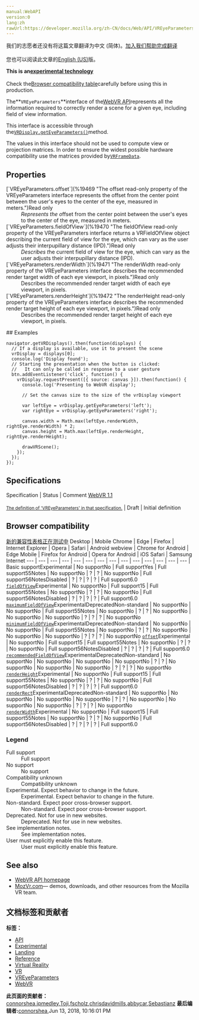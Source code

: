 ```yaml
---
manual:WebAPI
version:0
lang:zh
rawUrl:https://developer.mozilla.org/zh-CN/docs/Web/API/VREyeParameters
---
```




<bdi>我们的志愿者还没有将这篇文章翻译为<bdi>中文 (简体)</bdi>。[加入我们帮助完成翻译](%19465 "")<br></br>您也可以阅读此文章的[English (US)](%11950 "")版。</bdi>






**This is an[experimental technology](%3404 "")**<br></br>Check the[Browser compatibility table](%19466 "")carefully before using this in production.





The**`VREyeParameters`**interface of the[WebVR API](%6396 "")represents all the information required to correctly render a scene for a given eye, including field of view information.



This interface is accessible through the[`VRDisplay.getEyeParameters()`](%19467 "The getEyeParameters() method of the VRDisplay interface returns the VREyeParameters object containing the eye parameters for the specified eye.")method.



The values in this interface should not be used to compute view or projection matrices. In order to ensure the widest possible hardware compatibility use the matrices provided by[`VRFrameData`](%19468 "The VRFrameData interface of the WebVR API represents all the information needed to render a single frame of a VR scene; constructed by VRDisplay.getFrameData().").



## Properties<a name="Properties"></a>
<dl><dt id=''>[`VREyeParameters.offset`](%19469 "The offset read-only property of the VREyeParameters interface represents the offset from the center point between the user's eyes to the center of the eye, measured in meters.")<i></i>Read only</dt><dd><dfn>Represents the o</dfn>ffset from the center point between the user&#39;s eyes to the center of the eye, measured in meters.</dd><dt id=''>[`VREyeParameters.fieldOfView`](%19470 "The fieldOfView read-only property of the VREyeParameters interface returns a VRFieldOfView object describing the current field of view for the eye, which can vary as the user adjusts their interpupillary distance (IPD).")<i></i>Read only</dt><dd><dfn>Describes t</dfn>he current field of view for the eye, which can vary as the user adjusts their interpupillary distance (IPD).</dd><dt id=''>[`VREyeParameters.renderWidth`](%19471 "The renderWidth read-only property of the VREyeParameters interface describes the recommended render target width of each eye viewport, in pixels.")Read only</dt><dd>Describes the recommended render target width of each eye viewport, in pixels.</dd><dt id=''>[`VREyeParameters.renderHeight`](%19472 "The renderHeight read-only property of the VREyeParameters interface describes the recommended render target height of each eye viewport, in pixels.")Read only</dt><dd>Describes the recommended render target height of each eye viewport, in pixels.</dd></dl>
## Examples<a name="Examples"></a>

```
navigator.getVRDisplays().then(function(displays) {
  // If a display is available, use it to present the scene
  vrDisplay = displays[0];
  console.log('Display found');
  // Starting the presentation when the button is clicked: 
  //   It can only be called in response to a user gesture
  btn.addEventListener('click', function() {
    vrDisplay.requestPresent([{ source: canvas }]).then(function() {
      console.log('Presenting to WebVR display');

      // Set the canvas size to the size of the vrDisplay viewport

      var leftEye = vrDisplay.getEyeParameters('left');
      var rightEye = vrDisplay.getEyeParameters('right');

      canvas.width = Math.max(leftEye.renderWidth, rightEye.renderWidth) * 2;
      canvas.height = Math.max(leftEye.renderHeight, rightEye.renderHeight);

      drawVRScene();
    });
  });
});
```

## Specifications<a name="Specifications"></a>
Specification | Status | Comment 
[WebVR 1.1<br></br><small>The definition of &#39;VREyeParameters&#39; in that specification.</small>](%19473 "") | Draft | Initial definition 


## Browser compatibility<a name="Browser_compatibility"></a>
[新的兼容性表格正在测试中<i></i>](%3360 "")
<abbr>Desktop<i></i></abbr> | <abbr>Mobile<i></i></abbr> 
<abbr>Chrome<i></i></abbr> | <abbr>Edge<i></i></abbr> | <abbr>Firefox<i></i></abbr> | <abbr>Internet Explorer<i></i></abbr> | <abbr>Opera<i></i></abbr> | <abbr>Safari<i></i></abbr> | <abbr>Android webview<i></i></abbr> | <abbr>Chrome for Android<i></i></abbr> | <abbr>Edge Mobile<i></i></abbr> | <abbr>Firefox for Android<i></i></abbr> | <abbr>Opera for Android<i></i></abbr> | <abbr>iOS Safari<i></i></abbr> | <abbr>Samsung Internet<i></i></abbr> 
 ---  |  ---  |  ---  |  ---  |  ---  |  ---  |  ---  |  ---  |  ---  |  ---  |  ---  |  ---  |  ---  |  ---  | 
Basic support<abbr>Experimental<i></i></abbr> | <abbr>No support</abbr>No | <abbr>Full support</abbr>Yes | <abbr>Full support</abbr>55<abbr>Notes<i></i></abbr> | <abbr>No support</abbr>No | <abbr>?</abbr> | <abbr>?</abbr> | <abbr>No support</abbr>No | <abbr>Full support</abbr>56<abbr>Notes<i></i></abbr><abbr>Disabled<i></i></abbr> | <abbr>?</abbr> | <abbr>?</abbr> | <abbr>?</abbr> | <abbr>?</abbr> | <abbr>Full support</abbr>6.0 
[`fieldOfView`](%19474 "")<abbr>Experimental<i></i></abbr> | <abbr>No support</abbr>No | <abbr>Full support</abbr>15 | <abbr>Full support</abbr>55<abbr>Notes<i></i></abbr> | <abbr>No support</abbr>No | <abbr>?</abbr> | <abbr>?</abbr> | <abbr>No support</abbr>No | <abbr>Full support</abbr>56<abbr>Notes<i></i></abbr><abbr>Disabled<i></i></abbr> | <abbr>?</abbr> | <abbr>?</abbr> | <abbr>?</abbr> | <abbr>?</abbr> | <abbr>Full support</abbr>6.0 
[`maximumFieldOfView`](%19475 "")<abbr>Experimental<i></i></abbr><abbr>Deprecated<i></i></abbr><abbr>Non-standard<i></i></abbr> | <abbr>No support</abbr>No | <abbr>No support</abbr>No | <abbr>Full support</abbr>55<abbr>Notes<i></i></abbr> | <abbr>No support</abbr>No | <abbr>?</abbr> | <abbr>?</abbr> | <abbr>No support</abbr>No | <abbr>No support</abbr>No | <abbr>No support</abbr>No | <abbr>?</abbr> | <abbr>?</abbr> | <abbr>?</abbr> | <abbr>No support</abbr>No 
[`minimumFieldOfView`](%19476 "")<abbr>Experimental<i></i></abbr><abbr>Deprecated<i></i></abbr><abbr>Non-standard<i></i></abbr> | <abbr>No support</abbr>No | <abbr>No support</abbr>No | <abbr>Full support</abbr>55<abbr>Notes<i></i></abbr> | <abbr>No support</abbr>No | <abbr>?</abbr> | <abbr>?</abbr> | <abbr>No support</abbr>No | <abbr>No support</abbr>No | <abbr>No support</abbr>No | <abbr>?</abbr> | <abbr>?</abbr> | <abbr>?</abbr> | <abbr>No support</abbr>No 
[`offset`](%19477 "")<abbr>Experimental<i></i></abbr> | <abbr>No support</abbr>No | <abbr>Full support</abbr>15 | <abbr>Full support</abbr>55<abbr>Notes<i></i></abbr> | <abbr>No support</abbr>No | <abbr>?</abbr> | <abbr>?</abbr> | <abbr>No support</abbr>No | <abbr>Full support</abbr>56<abbr>Notes<i></i></abbr><abbr>Disabled<i></i></abbr> | <abbr>?</abbr> | <abbr>?</abbr> | <abbr>?</abbr> | <abbr>?</abbr> | <abbr>Full support</abbr>6.0 
[`recommendedFieldOfView`](%19478 "")<abbr>Experimental<i></i></abbr><abbr>Deprecated<i></i></abbr><abbr>Non-standard<i></i></abbr> | <abbr>No support</abbr>No | <abbr>No support</abbr>No | <abbr>No support</abbr>No | <abbr>No support</abbr>No | <abbr>?</abbr> | <abbr>?</abbr> | <abbr>No support</abbr>No | <abbr>No support</abbr>No | <abbr>No support</abbr>No | <abbr>?</abbr> | <abbr>?</abbr> | <abbr>?</abbr> | <abbr>No support</abbr>No 
[`renderHeight`](%19479 "")<abbr>Experimental<i></i></abbr> | <abbr>No support</abbr>No | <abbr>Full support</abbr>15 | <abbr>Full support</abbr>55<abbr>Notes<i></i></abbr> | <abbr>No support</abbr>No | <abbr>?</abbr> | <abbr>?</abbr> | <abbr>No support</abbr>No | <abbr>Full support</abbr>56<abbr>Notes<i></i></abbr><abbr>Disabled<i></i></abbr> | <abbr>?</abbr> | <abbr>?</abbr> | <abbr>?</abbr> | <abbr>?</abbr> | <abbr>Full support</abbr>6.0 
[`renderRect`](%19480 "")<abbr>Experimental<i></i></abbr><abbr>Deprecated<i></i></abbr><abbr>Non-standard<i></i></abbr> | <abbr>No support</abbr>No | <abbr>No support</abbr>No | <abbr>No support</abbr>No | <abbr>No support</abbr>No | <abbr>?</abbr> | <abbr>?</abbr> | <abbr>No support</abbr>No | <abbr>No support</abbr>No | <abbr>No support</abbr>No | <abbr>?</abbr> | <abbr>?</abbr> | <abbr>?</abbr> | <abbr>No support</abbr>No 
[`renderWidth`](%19481 "")<abbr>Experimental<i></i></abbr> | <abbr>No support</abbr>No | <abbr>Full support</abbr>15 | <abbr>Full support</abbr>55<abbr>Notes<i></i></abbr> | <abbr>No support</abbr>No | <abbr>?</abbr> | <abbr>?</abbr> | <abbr>No support</abbr>No | <abbr>Full support</abbr>56<abbr>Notes<i></i></abbr><abbr>Disabled<i></i></abbr> | <abbr>?</abbr> | <abbr>?</abbr> | <abbr>?</abbr> | <abbr>?</abbr> | <abbr>Full support</abbr>6.0 


### Legend<a name="Legend"></a>
<dl><dt id=''><abbr>Full support</abbr></dt><dd>Full support</dd><dt id=''><abbr>No support</abbr></dt><dd>No support</dd><dt id=''><abbr>Compatibility unknown</abbr></dt><dd>Compatibility unknown</dd><dt id=''><abbr>Experimental. Expect behavior to change in the future.<i></i></abbr></dt><dd>Experimental. Expect behavior to change in the future.</dd><dt id=''><abbr>Non-standard. Expect poor cross-browser support.<i></i></abbr></dt><dd>Non-standard. Expect poor cross-browser support.</dd><dt id=''><abbr>Deprecated. Not for use in new websites.<i></i></abbr></dt><dd>Deprecated. Not for use in new websites.</dd><dt id=''><abbr>See implementation notes.<i></i></abbr></dt><dd>See implementation notes.</dd><dt id=''><abbr>User must explicitly enable this feature.<i></i></abbr></dt><dd>User must explicitly enable this feature.</dd></dl>

## See also<a name="See_also"></a>

* [WebVR API homepage](%6396 "")
* [MozVr.com](%11989 "")— demos, downloads, and other resources from the Mozilla VR team.



## 文档标签和贡献者
**标签：**
* [API](%50 "")
* [Experimental](%3379 "")
* [Landing](%14322 "")
* [Reference](%3381 "")
* [Virtual Reality](%11629 "")
* [VR](%11630 "")
* [VREyeParameters](%19482 "")
* [WebVR](%11631 "")

**此页面的贡献者：**[connorshea](%5516 ""),[jpmedley](%3413 ""),[Toji](%19483 ""),[fscholz](%60 ""),[chrisdavidmills](%3495 ""),[abbycar](%15784 ""),[Sebastianz](%4468 "")
**最后编辑者:**[connorshea](%5516 ""),<time>Jun 13, 2018, 10:16:01 PM</time>


